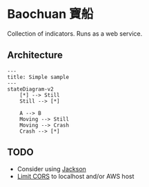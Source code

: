 # Baochuan 寶船

Collection of indicators. Runs as a web service.

## Architecture

```mermaid
---
title: Simple sample
---
stateDiagram-v2
    [*] --> Still
    Still --> [*]

    A --> B
    Moving --> Still
    Moving --> Crash
    Crash --> [*]
```

## TODO

* Consider using [Jackson](https://ktor.io/docs/jackson.html#register_jackson_converter)
* [Limit CORS](https://ktor.io/docs/cors.html#methods) to localhost and/or AWS host